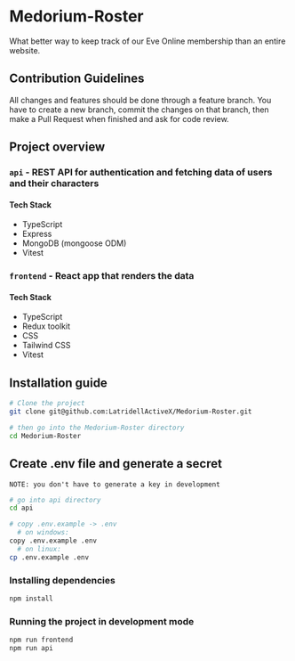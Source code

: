 # Medorium-Roster

What better way to keep track of our Eve Online membership than an entire website.

## Contribution Guidelines

All changes and features should be done through a feature branch.
You have to create a new branch, commit the changes on that branch,
then make a Pull Request when finished and ask for code review.

## Project overview

### `api` - REST API for authentication and fetching data of users and their characters

#### Tech Stack

- TypeScript
- Express
- MongoDB (mongoose ODM)
- Vitest

### `frontend` - React app that renders the data

#### Tech Stack

- TypeScript
- Redux toolkit
- CSS
- Tailwind CSS
- Vitest

## Installation guide

```bash
# Clone the project
git clone git@github.com:LatridellActiveX/Medorium-Roster.git

# then go into the Medorium-Roster directory
cd Medorium-Roster
```

## Create .env file and generate a secret

`NOTE: you don't have to generate a key in development`

```bash
# go into api directory
cd api

# copy .env.example -> .env
  # on windows:
copy .env.example .env
  # on linux:
cp .env.example .env
```

### Installing dependencies

```bash
npm install
```

### Running the project in development mode

```bash
npm run frontend
npm run api
```
